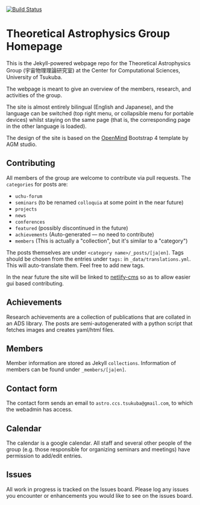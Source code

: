 [![Build Status](https://travis-ci.org/TheoreticalAstrophysicsGroup/TheoreticalAstrophysicsGroup.github.io.svg?branch=source)](https://travis-ci.org/TheoreticalAstrophysicsGroup/TheoreticalAstrophysicsGroup.github.io)

# Theoretical Astrophysics Group Homepage

This is the Jekyll-powered webpage repo for the Theoretical Astrophysics Group (宇宙物理理論研究室) at the Center for Computational Sciences, University of Tsukuba.

The webpage is meant to give an overview of the members, research, and activities of the group.

The site is almost entirely bilingual (English and Japanese), and the language can be switched (top right menu, or collapsible menu for portable devices) whilst staying on the same page (that is, the corresponding page in the other language is loaded).

The design of the site is based on the [OpenMind](https://wrapbootstrap.com/theme/open-mind-customizable-template-WB0410L74) Bootstrap 4 template by AGM studio.

## Contributing

All members of the group are welcome to contribute via pull requests. The `categories` for posts are:

* `uchu-forum`
* `seminars`  (to be renamed `colloquia` at some point in the near future)
* `projects`
* `news`
* `conferences`
* `featured`  (possibly discontinued in the future)
* `achievements` (Auto-generated ― no need to contribute)
* `members`  (This is actually a "collection", but it's similar to a "category")

The posts themselves are under `<category name>/_posts/[ja|en]`. Tags should be chosen from the entries under `tags:` in `_data/translations.yml`. This will auto-translate them. Feel free to add new tags.

In the near future the site will be linked to [netlify-cms](https://www.netlifycms.org/) so as to allow easier gui based contributing.

## Achievements

Research achievements are a collection of publications that are collated in an ADS library. The posts are semi-autogenerated with a python script that fetches images and creates yaml/html files.

## Members

Member information are stored as Jekyll `collections`. Information of members can be found under `_members/[ja|en]`.

## Contact form

The contact form sends an email to `astro.ccs.tsukuba@gmail.com`, to which the webadmin has access.

## Calendar

The calendar is a google calendar. All staff and several other people of the group (e.g. those responsible for organizing seminars and meetings) have permission to add/edit entries.

## Issues

All work in progress is tracked on the Issues board. Please log any issues you encounter or enhancements you would like to see on the issues board.
